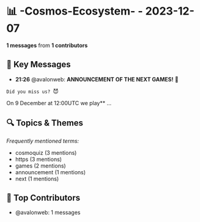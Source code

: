 # 📊 -Cosmos-Ecosystem- - 2023-12-07
**1 messages** from **1 contributors**

## 💬 Key Messages
- **21:26** @avalonweb: **ANNOUNCEMENT OF THE NEXT GAMES!** 🚀

`Did you miss us? `😈

On 9 December at 12:00UTC we play** ...

## 🔍 Topics & Themes
*Frequently mentioned terms:*
- cosmoquiz (3 mentions)
- https (3 mentions)
- games (2 mentions)
- announcement (1 mentions)
- next (1 mentions)

## 👥 Top Contributors
- @avalonweb: 1 messages